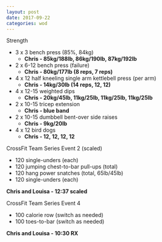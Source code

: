 ```yaml
---
layout: post
date: 2017-09-22
categories: wod
---
```


Strength
- 3 x 3 bench press (85%, 84kg)
  - **Chris - <span>85kg/188lb, 86kg/190lb, 87kg/192lb</span>**
- 2 x 6-12 bench press (failure)
  - **Chris - <span>80kg/177lb (8 reps, 7 reps)</span>**
- 4 x 12 half kneeling single arm kettlebell press (per arm)
  - **Chris - <span>14kg/30lb (14 reps, 12, 12)</span>**
- 4 x 12-15 weighted dips
  - **Chris - <span>20kg/45lb, 11kg/25lb, 11kg/25lb, 11kg/25lb</span>**
- 2 x 10-15 tricep extension
  - **Chris - <span>blue band</span>**
- 2 x 10-15 dumbbell bent-over side raises
  - **Chris - <span>9kg/20lb</span>**
- 4 x 12 bird dogs
  - **Chris - <span>12, 12, 12, 12</span>**

CrossFit Team Series Event 2 (scaled)
- 120 single-unders (each)
- 120 jumping chest-to-bar pull-ups (total)
- 120 hang power snatches (total, 65lb/45lb)
- 120 single-unders (each)

**Chris and Louisa - <span>12:37 scaled</span>**

CrossFit Team Series Event 4
- 100 calorie row (switch as needed)
- 100 toes-to-bar (switch as needed)

**Chris and Louisa - <span>10:30 RX</span>**
